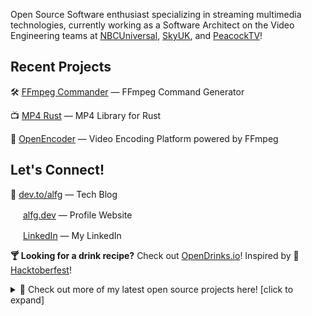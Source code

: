 Open Source Software enthusiast specializing in streaming multimedia technologies, currently working as a Software Architect on the Video Engineering teams at [NBCUniversal](https://www.nbcuniversal.com/), [SkyUK](https://www.sky.com), and [PeacockTV](https://www.peacocktv.com)!

## Recent Projects
🛠️ [FFmpeg Commander](https://alfg.github.io/ffmpeg-commander) &mdash; FFmpeg Command Generator

📺 [MP4 Rust](https://github.com/alfg/mp4-rust) &mdash; MP4 Library for Rust

🎥 [OpenEncoder](https://github.com/alfg/openencoder) &mdash; Video Encoding Platform powered by FFmpeg

## Let's Connect!
📝 [dev.to/alfg](https://dev.to/alfg) &mdash; Tech Blog

<img src="https://github.com/user-attachments/assets/ef8588e3-8d51-42e1-a36a-6aeef2174fe4" width="16"></img> [alfg.dev](http://alfg.dev) &mdash; Profile Website

<img src="https://static.licdn.com/aero-v1/sc/h/akt4ae504epesldzj74dzred8" width="16"></img>  [LinkedIn](https://www.linkedin.com/in/gutierrezalfred/) &mdash; My LinkedIn

**🍸 Looking for a drink recipe?** Check out [OpenDrinks.io](https://opendrinks.io/)! Inspired by 🎃 [Hacktoberfest](https://hacktoberfest.digitalocean.com/)!

<details>
<summary>🚀 Check out more of my latest open source projects here! [click to expand]</summary>
<p>
  
### 🎥 Multimedia Projects
| Project | Description | Language |
| - | - | - |
| 🌎 **WEB** |  |
| [MP4 Inspector](https://github.com/alfg/mp4-inspector) | A Web-based MP4 File Inspection Tool. | `Rust` `Wasm` |
| [FFmpeg Commander](https://github.com/alfg/ffmpeg-commander) | [FFmpeg](https://ffmpeg.org/) Command Builder. | `JavaScript` |
| [FFProbe Wasm](https://github.com/alfg/ffprobe-wasm) | A Web-based FFProbe. | `C++` `Wasm` `JavaScript` |
| [Filtergrapher](https://github.com/alfg/filtergrapher) | FFmpeg filtergraph editor in the browser. | `C++` `Wasm` `JavaScript` |
| [ABR Player](https://github.com/alfg/abr-player) | Adaptive Streaming Test Player | `JavaScript` |
| [Media Cast](https://github.com/alfg/mediacast) | Google Cast - Chrome Sender & CAF Test Player | `JavaScript` |
| [PBM Viewer](https://github.com/alfg/pbm-viewer) | A Web-based PBM Image Viewer. | `JavaScript` |
| | |
| 📙 **LIBRARIES** |  |
| [mp4-rust](https://github.com/alfg/mp4-rust) | MP4 reader + writer Rust crate. | `Rust` |
| [mp4](https://github.com/alfg/mp4) | MP4 reader Go package. | `Go` |
| [widevine](https://github.com/alfg/widevine) | Golang package for Widevine Cloud. | `Go`
| 🎬 **PLATFORM** | |
| [Open Encoder](https://github.com/alfg/openencoder) | Open Source Cloud Encoding Platform in [Go](https://golang.org/) + [Vue.js](https://vuejs.org/). | `Go` `JavaScript` |
| | |
| 🐳 **DOCKER** |  |
| [docker-nginx-rtmp](https://github.com/alfg/docker-nginx-rtmp) |  A Dockerfile for nginx-rtmp-module. | `Dockerfile` |
| [docker-nginx-vod](https://github.com/alfg/docker-nginx-vod) | A Dockerfile for `nginx-vod-module` | `Dockerfile` |
| [docker-ffmpeg](https://github.com/alfg/docker-ffmpeg) | A Dockerfile for FFmpeg from source. Built on Alpine Linux. | `Dockerfile` |
| [docker-bento4](https://github.com/alfg/docker-bento4) | A Dockerfile for Bento4 from source. Built on Alpine Linux. | `Dockerfile` |
| | |
| 🛠 **CLI TOOLS** |  |
| [ffmpegd](https://github.com/alfg/ffmpegd) | FFmpeg websocket server for [FFmpeg Commander](https://github.com/alfg/ffmpeg-commander). | `Go` |
| [bifextract](https://github.com/alfg/bifextract) | CLI utility for extracting images from a BIF file. | `Go` |
| | |
| 📜 **GUIDES** |  |
| [A Quick Dive into MP4](https://github.com/alfg/quick-dive-into-mp4) |  A technical intro the MP4 container byte structure. | `Markdown` |
| [FFmpeg + WebAssembly](https://dev.to/alfg/ffmpeg-webassembly-2cbl) |  FFmpeg and WebAssembly in the browser. | `Markdown` |
| [FFmpeg for Instagram](https://dev.to/alfg/ffmpeg-for-instagram-35bi) |  A guide and collection of FFmpeg scripts for encoding video for Instagram. | `Markdown` |
</p>
</details>

